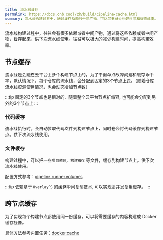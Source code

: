```yaml
---
title: 流水线缓存
permalink: https://docs.cnb.cool/zh/build/pipeline-cache.html
summary: 流水线构建过程中，通过缓存依赖和中间产物，可以显著减少构建时间和提高效率。流水线在云平台的多个构建节点上运行，默认每个仓库的流水线分配到固定的3个节点，缓存包括代码和项目依赖、构建缓存等文件。通过构建Docker缓存镜像，可以实现跨节点共享同一份缓存 。
---
```


流水线构建过程中，往往会有很多依赖或者中间产物，通过将这些依赖或者中间产物，缓存起来，供下次流水线使用。往往可以极大的减少构建时间，提高构建效率。

## 节点缓存

流水线是会跑在云平台上多个构建节点上的，为了平衡单点故障问题和缓存命中率，默认情况下，每个仓库的流水线，会分配到固定的3个节点上跑。（随着仓库流水线资源使用情况，也会动态增加节点数）

:::tip
固定的3个节点也是相对的，随着整个云平台节点扩缩容, 也可能会分配到另外的3个节点上
:::

### 代码缓存

流水线执行时，会自动拉取代码文件到构建节点上，同时也会将代码缓存到构建节点。供下次流水线使用。

### 文件缓存

构建过程中，可以把一些`项目依赖`，`构建缓存` 等文件，缓存到构建节点上。供下次流水线使用。

配置方式参考：[pipeline.runner.volumes](./grammar.md#volumes)

:::tip
依赖基于 `OverlayFS` 的缓存瞬间复制技术, 可以实现高并发复用缓存。
:::

## 跨节点缓存

为了实现每个构建节点都使用同一份缓存，可以将需要缓存的内容构建成 Docker缓存镜像。

具体方法参考内置任务：[docker:cache](../../build/internal-steps.md#docker-cache)
